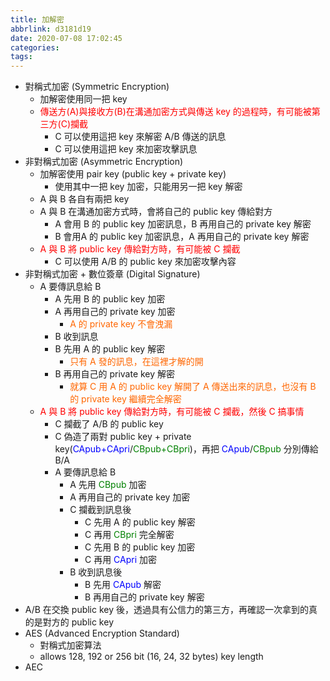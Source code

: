 ```yaml
---
title: 加解密
abbrlink: d3181d19
date: 2020-07-08 17:02:45
categories:
tags:
---
```

* 對稱式加密 (Symmetric Encryption)
  * 加解密使用同一把 key
  * <font color=#FF0000>傳送方(A)與接收方(B)在溝通加密方式與傳送 key 的過程時，有可能被第三方(C)攔截</font>
    * C 可以使用這把 key 來解密 A/B 傳送的訊息
    * C 可以使用這把 key 來加密攻擊訊息
* 非對稱式加密 (Asymmetric Encryption)
  * 加解密使用 pair key (public key + private key)
    * 使用其中一把 key 加密，只能用另一把 key 解密
  * A 與 B 各自有兩把 key
  * A 與 B 在溝通加密方式時，會將自己的 public key 傳給對方
    * A 會用 B 的 public key 加密訊息，B 再用自己的 private key 解密
    * B 會用A 的 public key 加密訊息，A 再用自己的 private key 解密
  * <font color=#FF0000>A 與 B 將 public key 傳給對方時，有可能被 C 攔截</font>
    * C 可以使用 A/B 的 public key 來加密攻擊內容
* 非對稱式加密 + 數位簽章 (Digital Signature)
  * A 要傳訊息給 B
    * A 先用 B 的 public key 加密
    * A 再用自己的 private key 加密
      * <font color=#FF6600>A 的 private key 不會洩漏</font>
    * B 收到訊息
    * B 先用 A 的 public key 解密
      * <font color=#FF6600>只有 A 發的訊息，在這裡才解的開</font>
    * B 再用自己的 private key 解密
      * <font color=#FF6600>就算 C 用 A 的 public key 解開了 A 傳送出來的訊息，也沒有 B 的 private key 繼續完全解密</font>
  * <font color=#FF0000>A 與 B 將 public key 傳給對方時，有可能被 C 攔截，然後 C 搞事情</font>
    * C 攔截了 A/B 的 public key
    * C 偽造了兩對 public key + private key(<font color=#0000FF>CApub+CApri</font>/<font color=#008000>CBpub+CBpri</font>)，再把 <font color=#0000FF>CApub</font>/<font color=#008000>CBpub</font> 分別傳給 B/A
    * A 要傳訊息給 B
      * A 先用 <font color=#008000>CBpub</font> 加密
      * A 再用自己的 private key 加密
      * C 攔截到訊息後
        * C 先用 A 的 public key 解密
        * C 再用 <font color=#008000>CBpri</font> 完全解密
        * C 先用 B 的 public key 加密
        * C 再用 <font color=#0000FF>CApri</font> 加密
      * B 收到訊息後
        * B 先用 <font color=#0000FF>CApub</font> 解密
        * B 再用自己的 private key 解密
* A/B 在交換 public key 後，透過具有公信力的第三方，再確認一次拿到的真的是對方的 public key
* AES (Advanced Encryption Standard)
  * 對稱式加密算法
  * allows 128, 192 or 256 bit (16, 24, 32 bytes) key length
* AEC